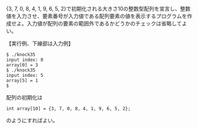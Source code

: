 {3, 7, 0, 8, 4, 1, 9, 6, 5, 2}で初期化される大きさ10の整数型配列を宣言し、整数値を入力させ、要素番号が入力値である配列要素の値を表示するプログラムを作成せよ。入力値が配列の要素の範囲外であるかどうかのチェックは省略してよい。

【実行例、下線部は入力例】

```
$ ./knock35
input index: 0
array[0] = 3
$ ./knock35
input index: 5
array[5] = 1
$
```

配列の初期化は

```
int array[10] = {3, 7, 0, 8, 4, 1, 9, 6, 5, 2};
```

のようにすればよい。
